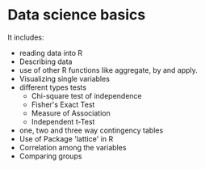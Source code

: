 # Data science basics

It includes:
  * reading data into R
  * Describing data 
  * use of other R functions like aggregate, by and apply.
  * Visualizing single variables
  * different types tests
    * Chi-square test of independence
    * Fisher's Exact Test
    * Measure of Association 
    * Independent t-Test
  * one, two and three way contingency tables
  * Use of Package 'lattice' in R
  * Correlation among the variables 
  * Comparing groups 
   

